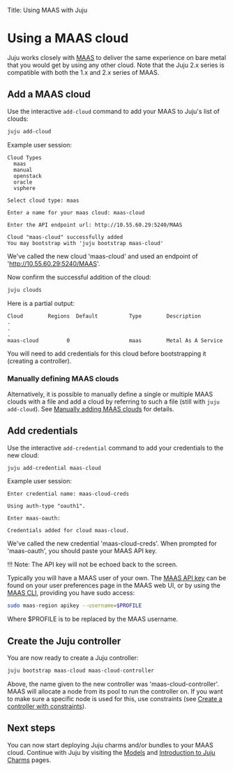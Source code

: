 Title: Using MAAS with Juju


# Using a MAAS cloud

Juju works closely with [MAAS][maas-site] to deliver the same experience
on bare metal that you would get by using any other cloud. Note that the 
Juju 2.x series is compatible with both the 1.x and 2.x series of MAAS.

## Add a MAAS cloud

Use the interactive `add-cloud` command to add your MAAS to Juju's list of
clouds:

```bash
juju add-cloud
```

Example user session:

```no-highlight
Cloud Types
  maas
  manual
  openstack
  oracle
  vsphere

Select cloud type: maas

Enter a name for your maas cloud: maas-cloud

Enter the API endpoint url: http://10.55.60.29:5240/MAAS

Cloud "maas-cloud" successfully added
You may bootstrap with 'juju bootstrap maas-cloud'
```

We've called the new cloud 'maas-cloud' and used an endpoint of
'http://10.55.60.29:5240/MAAS'.

Now confirm the successful addition of the cloud:

```bash
juju clouds
```

Here is a partial output:

```no-highlight
Cloud        Regions  Default          Type        Description
.
.
.
maas-cloud         0                   maas        Metal As A Service
```

You will need to add credentials for this cloud before bootstrapping it
(creating a controller).

### Manually defining MAAS clouds

Alternatively, it is possible to manually define a single or multiple MAAS
clouds with a file and add a cloud by referring to such a file (still with
`juju add-cloud`).  See [Manually adding MAAS clouds][maas-manual] for details.

## Add credentials

Use the interactive `add-credential` command to add your credentials to the new
cloud:

```bash
juju add-credential maas-cloud
```

Example user session:

```no-highlight
Enter credential name: maas-cloud-creds

Using auth-type "oauth1".

Enter maas-oauth:

Credentials added for cloud maas-cloud.
```

We've called the new credential 'maas-cloud-creds'. When prompted for
'maas-oauth', you should paste your MAAS API key.

!!! Note:
    The API key will not be echoed back to the screen.

Typically you will have a MAAS user of your own. The [MAAS API key][maas-api]
can be found on your user preferences page in the MAAS web UI, or by using the
[MAAS CLI][maas-cli], providing you have sudo access:

```bash
sudo maas-region apikey --username=$PROFILE
```

Where $PROFILE is to be replaced by the MAAS username.

## Create the Juju controller

You are now ready to create a Juju controller:

```bash
juju bootstrap maas-cloud maas-cloud-controller
```

Above, the name given to the new controller was 'maas-cloud-controller'.
MAAS will allocate a node from its pool to run the controller on. If you want
to make sure a specific node is used for this, use constraints (see
[Create a controller with constraints][create-a-controller-with-constraints]).

## Next steps

You can now start deploying Juju charms and/or bundles to your MAAS cloud.
Continue with Juju by visiting the [Models][models] and
[Introduction to Juju Charms][charms] pages.


<!-- LINKS -->

[maas-site]: https://maas.io
[maas-cli]: https://docs.ubuntu.com/maas/en/manage-cli
[maas-api]: https://docs.ubuntu.com/maas/en/manage-account#api-key
[maas-manual]: ./clouds-maas-manual.html
[create-a-controller-with-constraints]: ./controllers-creating.html#create-a-controller-with-constraints
[models]: ./models.html
[charms]: ./charms.html
